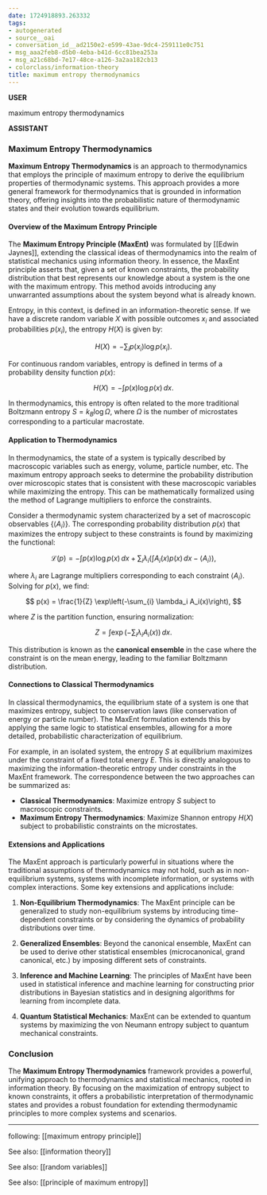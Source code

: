 ```yaml
---
date: 1724918893.263332
tags:
- autogenerated
- source__oai
- conversation_id__ad2150e2-e599-43ae-9dc4-259111e0c751
- msg_aaa2feb8-d5b0-4eba-b41d-6cc81bea253a
- msg_a21c68bd-7e17-48ce-a126-3a2aa182cb13
- colorclass/information-theory
title: maximum entropy thermodynamics
---
```


**USER**

maximum entropy thermodynamics


**ASSISTANT**

### Maximum Entropy Thermodynamics

**Maximum Entropy Thermodynamics** is an approach to thermodynamics that employs the principle of maximum entropy to derive the equilibrium properties of thermodynamic systems. This approach provides a more general framework for thermodynamics that is grounded in information theory, offering insights into the probabilistic nature of thermodynamic states and their evolution towards equilibrium.

#### Overview of the Maximum Entropy Principle

The **Maximum Entropy Principle (MaxEnt)** was formulated by [[Edwin Jaynes]], extending the classical ideas of thermodynamics into the realm of statistical mechanics using information theory. In essence, the MaxEnt principle asserts that, given a set of known constraints, the probability distribution that best represents our knowledge about a system is the one with the maximum entropy. This method avoids introducing any unwarranted assumptions about the system beyond what is already known.

Entropy, in this context, is defined in an information-theoretic sense. If we have a discrete random variable $X$ with possible outcomes $x_i$ and associated probabilities $p(x_i)$, the entropy $H(X)$ is given by:

$$
H(X) = -\sum_{i} p(x_i) \log p(x_i).
$$

For continuous random variables, entropy is defined in terms of a probability density function $p(x)$:

$$
H(X) = -\int p(x) \log p(x) \, dx.
$$

In thermodynamics, this entropy is often related to the more traditional Boltzmann entropy $S = k_B \log \Omega$, where $\Omega$ is the number of microstates corresponding to a particular macrostate.

#### Application to Thermodynamics

In thermodynamics, the state of a system is typically described by macroscopic variables such as energy, volume, particle number, etc. The maximum entropy approach seeks to determine the probability distribution over microscopic states that is consistent with these macroscopic variables while maximizing the entropy. This can be mathematically formalized using the method of Lagrange multipliers to enforce the constraints.

Consider a thermodynamic system characterized by a set of macroscopic observables $\{ \langle A_i \rangle \}$. The corresponding probability distribution $p(x)$ that maximizes the entropy subject to these constraints is found by maximizing the functional:

$$
\mathcal{L}(p) = -\int p(x) \log p(x) \, dx + \sum_{i} \lambda_i \left( \int A_i(x) p(x) \, dx - \langle A_i \rangle \right),
$$

where $\lambda_i$ are Lagrange multipliers corresponding to each constraint $\langle A_i \rangle$. Solving for $p(x)$, we find:

$$
p(x) = \frac{1}{Z} \exp\left(-\sum_{i} \lambda_i A_i(x)\right),
$$

where $Z$ is the partition function, ensuring normalization:

$$
Z = \int \exp\left(-\sum_{i} \lambda_i A_i(x)\right) \, dx.
$$

This distribution is known as the **canonical ensemble** in the case where the constraint is on the mean energy, leading to the familiar Boltzmann distribution.

#### Connections to Classical Thermodynamics

In classical thermodynamics, the equilibrium state of a system is one that maximizes entropy, subject to conservation laws (like conservation of energy or particle number). The MaxEnt formulation extends this by applying the same logic to statistical ensembles, allowing for a more detailed, probabilistic characterization of equilibrium.

For example, in an isolated system, the entropy $S$ at equilibrium maximizes under the constraint of a fixed total energy $E$. This is directly analogous to maximizing the information-theoretic entropy under constraints in the MaxEnt framework. The correspondence between the two approaches can be summarized as:

- **Classical Thermodynamics**: Maximize entropy $S$ subject to macroscopic constraints.
- **Maximum Entropy Thermodynamics**: Maximize Shannon entropy $H(X)$ subject to probabilistic constraints on the microstates.

#### Extensions and Applications

The MaxEnt approach is particularly powerful in situations where the traditional assumptions of thermodynamics may not hold, such as in non-equilibrium systems, systems with incomplete information, or systems with complex interactions. Some key extensions and applications include:

1. **Non-Equilibrium Thermodynamics**: The MaxEnt principle can be generalized to study non-equilibrium systems by introducing time-dependent constraints or by considering the dynamics of probability distributions over time.
   
2. **Generalized Ensembles**: Beyond the canonical ensemble, MaxEnt can be used to derive other statistical ensembles (microcanonical, grand canonical, etc.) by imposing different sets of constraints.

3. **Inference and Machine Learning**: The principles of MaxEnt have been used in statistical inference and machine learning for constructing prior distributions in Bayesian statistics and in designing algorithms for learning from incomplete data.

4. **Quantum Statistical Mechanics**: MaxEnt can be extended to quantum systems by maximizing the von Neumann entropy subject to quantum mechanical constraints.

### Conclusion

The **Maximum Entropy Thermodynamics** framework provides a powerful, unifying approach to thermodynamics and statistical mechanics, rooted in information theory. By focusing on the maximization of entropy subject to known constraints, it offers a probabilistic interpretation of thermodynamic states and provides a robust foundation for extending thermodynamic principles to more complex systems and scenarios.


---


following: [[maximum entropy principle]]

See also: [[information theory]]


See also: [[random variables]]


See also: [[principle of maximum entropy]]